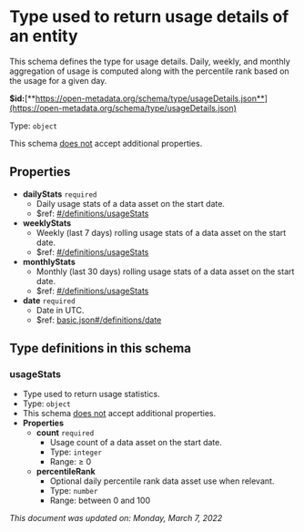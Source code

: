 # Type used to return usage details of an entity

This schema defines the type for usage details. Daily, weekly, and monthly aggregation of usage is computed along with the percentile rank based on the usage for a given day.

**$id:**[**https://open-metadata.org/schema/type/usageDetails.json**](https://open-metadata.org/schema/type/usageDetails.json)

Type: `object`

This schema <u>does not</u> accept additional properties.

## Properties
 - **dailyStats** `required`
	 - Daily usage stats of a data asset on the start date.
	 - $ref: [#/definitions/usageStats](#usagestats)
 - **weeklyStats**
	 - Weekly (last 7 days) rolling usage stats of a data asset on the start date.
	 - $ref: [#/definitions/usageStats](#usagestats)
 - **monthlyStats**
	 - Monthly (last 30 days) rolling usage stats of a data asset on the start date.
	 - $ref: [#/definitions/usageStats](#usagestats)
 - **date** `required`
	 - Date in UTC.
	 - $ref: [basic.json#/definitions/date](basic.md#date)


## Type definitions in this schema
### usageStats

 - Type used to return usage statistics.
 - Type: `object`
 - This schema <u>does not</u> accept additional properties.
 - **Properties**
	 - **count** `required`
		 - Usage count of a data asset on the start date.
		 - Type: `integer`
		 - Range:  &ge; 0
	 - **percentileRank**
		 - Optional daily percentile rank data asset use when relevant.
		 - Type: `number`
		 - Range: between 0 and 100




_This document was updated on: Monday, March 7, 2022_